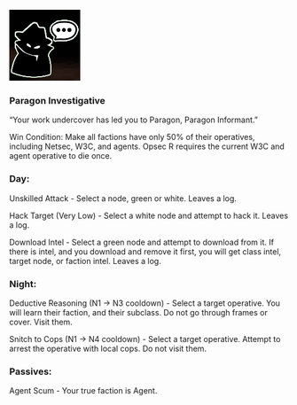 ![paragoninformant.png](Images/paragoninformant.png)

### **Paragon Investigative**

“Your work undercover has led you to Paragon, Paragon Informant.”

Win Condition: Make all factions have only 50% of their operatives, including Netsec, W3C, and agents. Opsec R requires the current W3C and agent operative to die once.

### **Day:**

Unskilled Attack - Select a node, green or white. Leaves a log.

Hack Target (Very Low) - Select a white node and attempt to hack it. Leaves a log.

Download Intel - Select a green node and attempt to download from it. If there is intel, and you download and remove it first, you will get class intel, target node, or faction intel. Leaves a log.

### **Night:**

Deductive Reasoning (N1 -> N3 cooldown) - Select a target operative. You will learn their faction, and their subclass. Do not go through frames or cover. Visit them.

Snitch to Cops (N1 -> N4 cooldown) - Select a target operative. Attempt to arrest the operative with local cops. Do not visit them.

### **Passives:**

Agent Scum - Your true faction is Agent.